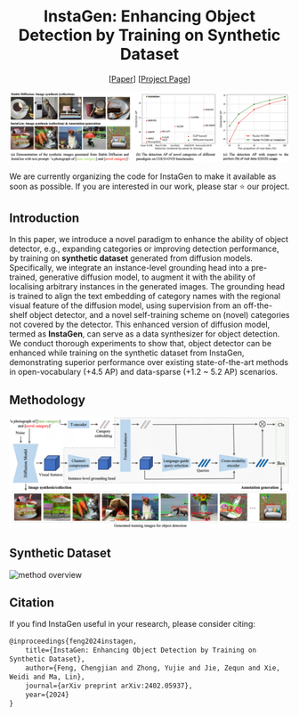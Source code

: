 <div align="center">
  
# InstaGen: Enhancing Object Detection by Training on Synthetic Dataset
[[Paper](https://arxiv.org/abs/2402.05937)]
[[Project Page](https://fcjian.github.io/InstaGen)]
<be>
</div>

![method overview](resources/overview.png)

We are currently organizing the code for InstaGen to make it available as soon as possible.
If you are interested in our work, please star ⭐ our project. 
<br>

## Introduction

In this paper, we introduce a novel paradigm to enhance the ability of object detector, e.g., expanding categories or improving detection performance, by training on **synthetic dataset** generated from diffusion models. Specifically, we integrate an instance-level grounding head into a pre-trained, generative diffusion model, to augment it with the ability of localising arbitrary instances in the generated images. The grounding head is trained to align the text embedding of category names with the regional visual feature of the diffusion model, using supervision from an off-the-shelf object detector, and a novel self-training scheme on (novel) categories not covered by the detector. This enhanced version of diffusion model, termed as **InstaGen**, can serve as a data synthesizer for object detection. We conduct thorough experiments to show that, object detector can be enhanced while training on the synthetic dataset from InstaGen, demonstrating superior performance over existing state-of-the-art methods in open-vocabulary (+4.5 AP) and data-sparse (+1.2 ~ 5.2 AP) scenarios.

## Methodology
![method overview](resources/method.png)

## Synthetic Dataset
![method overview](resources/qualitative_result.png)

## Citation

If you find InstaGen useful in your research, please consider citing:

```
@inproceedings{feng2024instagen,
    title={InstaGen: Enhancing Object Detection by Training on Synthetic Dataset},
    author={Feng, Chengjian and Zhong, Yujie and Jie, Zequn and Xie, Weidi and Ma, Lin},
    journal={arXiv preprint arXiv:2402.05937},
    year={2024}
}
```


